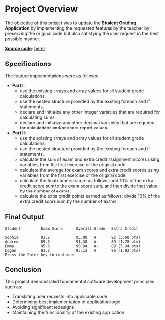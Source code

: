 # Project Overview

The objective of this project was to update the **Student Grading Application** by implementing the requested features by the teacher by preserving the original code but also satisfying the user request in the best possible manner.

<ins>**Source code**</ins>: [here!](FinalProjects/ChallengeProject/ChallengeProject.cs)

## Specifications

The feature implementations were as follows:
- **Part I**:
    - use the existing arrays and array values for all student grade calculations.
    - use the nested structure provided by the existing foreach and if statements.
    - declare and initialize any other integer variables that are required for calculating sums.
    - declare and initialize any other decimal variables that are required for calculations and/or score report values.
- **Part II**:
    - use the existing arrays and array values for all student grade calculations.
    - use the nested structure provided by the existing foreach and if statements.
    - calculate the sum of exam and extra credit assignment scores using variables from the first exercise or the original code.
    - calculate the average for exam scores and extra credit scores using variables from the first exercise or the original code.
    - calculate the final numeric score as follows: add 10% of the extra credit score sum to the exam score sum, and then divide that value by the number of exams.
    - calculate the extra credit points earned as follows: divide 10% of the extra credit score sum by the number of exams.

## Final Output

```
Student         Exam Score      Overall Grade   Extra Credit

Sophia          92.2            95.88   A       92 (3.68 pts)
Andrew          89.6            91.38   A-      89 (1.78 pts)
Emma            85.6            90.94   A-      89 (5.34 pts)
Logan           91.2            93.12   A       96 (1.92 pts)
Press the Enter key to continue
```

## Conclusion

This project demonstrated fundamental software development principles such as:
- Translating user requests into applicable code
- Determining best implementation of application logic
- Avoiding significant redesigns
- Maintaining the functionality of the existing application